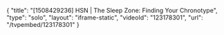 {
    "title": "[1508429236] HSN | The Sleep Zone: Finding Your Chronotype",
    "type": "solo",
    "layout": "iframe-static",
    "videoId": "123178301",
    "url": "\/tvpembed\/123178301"
}